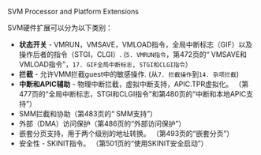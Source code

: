 SVM Processor and Platform Extensions

SVM硬件扩展可以分为以下类别：
* **状态开关** - VMRUN，VMSAVE，VMLOAD指令，全局中断标志（GIF）以及操作后者的指令（STGI，CLGI）. (`5. VMRUN指令`，第472页的“ VMSAVE和VMLOAD指令”，`17. GIF全局中断标志, STGI和CLGI指令`）
* **拦截** - 允许VMM拦截guest中的敏感操作. (从`7. 拦截操作`到`14. 杂项拦截`)
* **中断和APIC辅助** - 物理中断拦截，虚拟中断支持，APIC.TPR虚拟化。 （第477页的“全局中断标志，STGI和CLGI指令”和第480页的“中断和本地APIC支持”）
* SMM拦截和协助（第483页的“ SMM支持”）
* 外部（DMA）访问保护（第486页的“外部访问保护”）
* 嵌套分页支持，用于两个级别的地址转换。 （第493页的“嵌套分页”）
* 安全性 - SKINIT指令。 （第501页的“使用SKINIT安全启动”）